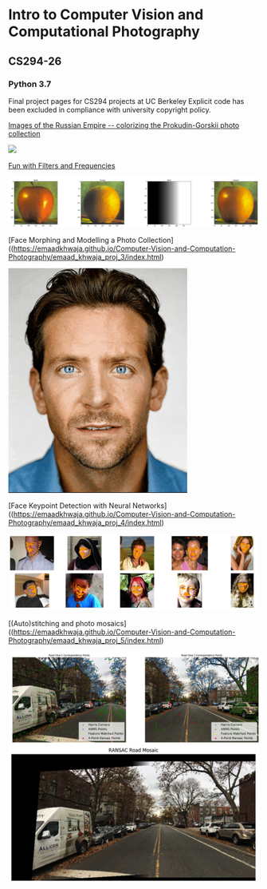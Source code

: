 # Intro to Computer Vision and Computational Photography
## CS294-26
### Python 3.7

Final project pages for CS294 projects at UC Berkeley
Explicit code has been excluded in compliance with university copyright policy.



[Images of the Russian Empire -- colorizing the Prokudin-Gorskii photo collection](https://emaadkhwaja.github.io/Computer-Vision-and-Computational-Photography/emaad_khwaja_proj1_report/index.html)

![](https://emaadkhwaja.github.io/Computer-Vision-and-Computation-Photography/emaad_khwaja_proj1_report/images/emir.jpg)

[Fun with Filters and Frequencies](https://emaadkhwaja.github.io/Computer-Vision-and-Computational-Photography/emaad_khwaja_proj_2/index.html)

![](images/orapple.jpg)

[Face Morphing and Modelling a Photo Collection]((https://emaadkhwaja.github.io/Computer-Vision-and-Computation-Photography/emaad_khwaja_proj_3/index.html)

![](images/movie.gif)

[Face Keypoint Detection with Neural Networks]((https://emaadkhwaja.github.io/Computer-Vision-and-Computation-Photography/emaad_khwaja_proj_4/index.html)

![](images/keypoint.jpg)

[(Auto)stitching and photo mosaics]((https://emaadkhwaja.github.io/Computer-Vision-and-Computation-Photography/emaad_khwaja_proj_5/index.html)

![](images/ransac%20points.jpg)
![](images/stitched.jpg)
